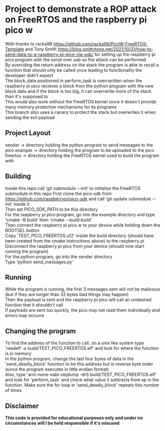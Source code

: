 # Project to demonstrate a ROP attack on FreeRTOS and the raspberry pi pico w

With thanks to racka98 https://github.com/racka98/PicoW-FreeRTOS-Template and Tony Smith https://blog.smittytone.net/2021/10/31/how-to-send-data-to-a-raspberry-pi-pico-via-usb/ for setting up the raspberry pi pico program with the serial over usb so the attack can be performed  
By overriding the return address on the stack the program is able to recall a function that should only be called once leading to functionality the developer didn't expect  
The block_data positioned in perform_task is overrwritten when the raspberry pi pico recieves a block from the python program with the new block data and if the block is too big, it can overrwrite more of the stack than it's supposed to  
This would also work without the FreeRTOS kernel since it doesn't provide many memory protection mechanisms for its programs  
This branch also uses a canary to protect the stack but overwrites it when sending the evil payload  

## Project Layout
sender -> directory holding the python program to send messages to the pico
example -> directory holding the program to be uploaded to the pico
freertos -> directory holding the FreeRTOS kernel used to build the program with

## Building
Inside this repo call 'git submodule --init' to initialise the FreeRTOS submodule in this repo
First clone the pico-sdk from https://github.com/raspberrypi/pico-sdk and call 'git update submodule --init' inside it  
Then set PICO_SDK_PATH to be this directory  
For the raspberry pi pico program, go into the example directory and type 'cmake -B build' then 'cmake --build build'  
Then connect the raspberry pi pico w to your device while holding down the BOOTSEL button  
Copy 'TEST_PICO_FREERTOS.uf2' inside the build directory (should have been created from the cmake instructions above) to the raspberry pi  
Disconnect the raspberry pi pico from your device (should now start running the program)  
For the python program, go into the sender directory  
Type 'python send_messages.py'  

## Running
While the program is running, the first 3 messages sent will not be malicious (but if they are longer than 32 bytes bad things may happen)  
Then the payload is sent and the raspberry pi pico will call an undesired function that it shouldn't call  
If payloads are sent too quickly, the pico may not read them individually and errors may occurre  

## Changing the program
To find the address of the function to call, on a unix like system type 'readelf -a build/TEST_PICO_FREERTOS.elf' and look for where the function is in memory  
In the python program, change the last four bytes of data in the 'send_deadly_block' function to be this address but in reverse byte order (since the program executes in little endian format)  
Also, type 'arm-none-eabi-objdump -drS build/TEST_PICO_FREERTOS.elf' and look for 'perform_task' and check what value it subtracts from sp in the function. Make sure the for loop in 'send_deadly_block' repeats this number of times  

## Disclaimer
**This code is provided for educational purposes only and under no circumstances will I be held responsible if it's misused**
